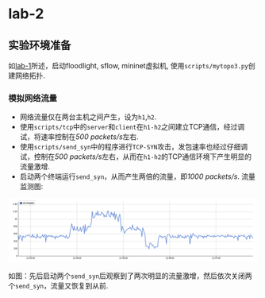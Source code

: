 # lab-2

## 实验环境准备
如[lab-1](../1/README.md)所述，启动floodlight, sflow, mininet虚拟机, 使用`scripts/mytopo3.py`创建网络拓扑.

### 模拟网络流量
- 网络流量仅在两台主机之间产生，设为`h1`,`h2`.
- 使用`scripts/tcp`中的`server`和`client`在`h1-h2`之间建立TCP通信，经过调试，将速率控制在*500 packets/s*左右.
- 使用`scripts/send_syn`中的程序进行`TCP-SYN`攻击，发包速率也经过仔细调试，控制在*500 packets/s*左右，从而在`h1-h2`的TCP通信环境下产生明显的流量激增.
- 启动两个终端运行`send_syn`，从而产生两倍的流量，即*1000 packets/s*. 流量监测图:

![](images/flow.png)

如图：先后启动两个`send_syn`后观察到了两次明显的流量激增，然后依次关闭两个`send_syn`，流量又恢复到从前.